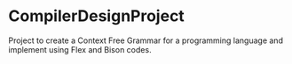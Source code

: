 # CompilerDesignProject
Project to create a Context Free Grammar for a programming language and implement using Flex and Bison codes.
